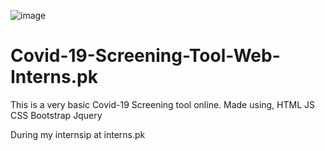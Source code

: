 ![image](https://github.com/user-attachments/assets/e3547d39-d1b1-4a48-aa12-d1927569cc3b)


# Covid-19-Screening-Tool-Web-Interns.pk
This is a very basic Covid-19 Screening tool online.
Made using,
HTML
JS
CSS
Bootstrap
Jquery

During my internsip at interns.pk
